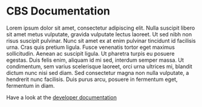 # **CBS Documentation**

Lorem ipsum dolor sit amet, consectetur adipiscing elit. Nulla suscipit libero sit amet metus vulputate, gravida vulputate lectus laoreet. Ut sed nibh non risus suscipit pulvinar. Nunc sit amet ex at enim pulvinar tincidunt id facilisis urna. Cras quis pretium ligula. Fusce venenatis tortor eget maximus sollicitudin. Aenean ac suscipit ligula. Ut pharetra turpis eu posuere egestas. Duis felis enim, aliquam id mi sed, interdum semper massa. Ut condimentum, sem varius scelerisque laoreet, orci urna ultrices mi, blandit dictum nunc nisi sed diam. Sed consectetur magna non nulla vulputate, a hendrerit nunc facilisis. Duis purus arcu, posuere in fermentum eget, fermentum in diam.

Have a look at the [developer documentation](Contribution/getting_started.md)

